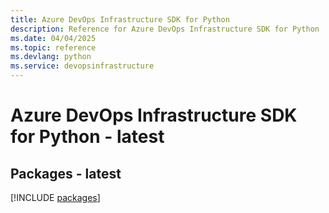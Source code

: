 ```yaml
---
title: Azure DevOps Infrastructure SDK for Python
description: Reference for Azure DevOps Infrastructure SDK for Python
ms.date: 04/04/2025
ms.topic: reference
ms.devlang: python
ms.service: devopsinfrastructure
---
```

# Azure DevOps Infrastructure SDK for Python - latest
## Packages - latest
[!INCLUDE [packages](devops-infrastructure-index.md)]